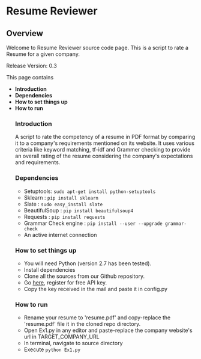# Resume Reviewer

## Overview

Welcome to Resume Reviewer source code page. This is a script to rate a Resume for a given company.

Release Version: 0.3

This page contains
<UL>
<LI><B>Introduction</B></LI>
<LI><B>Dependencies</B></LI>
<LI><B>How to set things up</B></LI>
<LI><B>How to run</B></LI>



### Introduction
A script to rate the competency of a resume in PDF format by comparing it to a company's requirements mentioned on its website. It uses various criteria like keyword matching, tf-idf and Grammer checking to provide an overall rating of the resume considering the company's expectations and requirements.

### Dependencies
* Setuptools: `sudo apt-get install python-setuptools`
* Sklearn : `pip install sklearn`
* Slate : `sudo easy_install slate`
* BeautifulSoup : `pip install beautifulsoup4`
* Requests : `pip install requests`
* Grammar Check engine : `pip install --user --upgrade grammar-check`
* An active internet connection

### How to set things up
* You will need Python (version 2.7 has been tested).
* Install dependencies
* Clone all the sources from our Github repository.
* Go <a href="http://www.cortical.io/resources_apikey.html">here</a>, register for free API key.
* Copy the key received in the mail and paste it in config.py


### How to run
* Rename your resume to 'resume.pdf' and copy-replace the 'resume.pdf' file it in the cloned repo directory. 
* Open Ex1.py in any editor and paste-replace the company website's url in TARGET_COMPANY_URL
* In terminal, navigate to source directory
* Execute `python Ex1.py`
